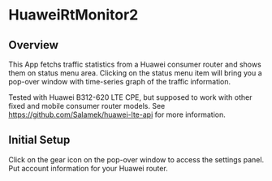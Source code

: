 # HuaweiRtMonitor2

## Overview
This App fetchs traffic statistics from a Huawei consumer router and shows them on status menu area.
Clicking on the status menu item will bring you a pop-over window with time-series graph of the traffic information.

Tested with Huawei B312-620 LTE CPE, but supposed to work with other fixed and mobile consumer router models. See  https://github.com/Salamek/huawei-lte-api for more information.

## Initial Setup
Click on the gear icon on the pop-over window to access the settings panel. Put account information for your Huawei router.

